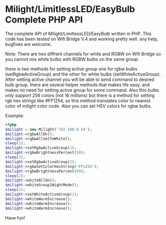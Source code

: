 Milight/LimitlessLED/EasyBulb Complete PHP API
==============

The complete API of Milight/LimitlessLED/EasyBulb written in PHP.
This code has been tested on Wifi Bridge V.4 and working pretty well.
any help, bugfixes are welcome.


Note: There are two diffrent channels for white and RGBW on Wifi Bridge so you cannot mix white bulbs with RGBW bulbs on the same group.

there is two methods for setting active group one for rgbw bulbs (setRgbwActiveGroup) and the other for white bulbs (setWhiteActiveGroup).
After setting active channel you will be able to send command to desired bulb group.
there are several helper methods that makes life easy, and makes no need for setting active group for some command.
Also this bulbs only support 256 colors (not 16 millions) but there is a method for setting rgb hex strings like #FF1254, so this method translates color to nearest color of milight color code.
Also you can set HSV colors for rgbw bulbs.

Example:
```php
<?php
$milight = new Milight('192.168.0.54');
$milight->rgbwAllOn();
$milight->rgbwAllSetToWhite();
sleep(2);
$milight->setRgbwActiveGroup(1);
$milight->rgbwBrightnessPercent(50);
sleep(2);
$milight->setRgbwActiveGroup(2);
$milight->rgbwSetColorHexString('FF1254');
$milight->rgbwBrightnessPercent(90);
sleep(2);
$milight->whiteAllOn();
$milight->whiteGroup1NightMode();
sleep(2);
$milight->setWhiteActiveGroup(1);
$milight->whiteWarmIncrease();
$milight->whiteWarmIncrease();
$milight->whiteWarmIncrease();
```




Have fun!
